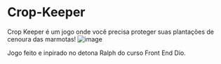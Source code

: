 # Crop-Keeper
Crop Keeper é um jogo onde você precisa proteger suas plantações de cenoura das marmotas!
![image](https://github.com/user-attachments/assets/c2fc0d3e-9fbf-466f-9a27-200f4d89830e)

Jogo feito e inpirado no detona Ralph do curso Front End Dio.
